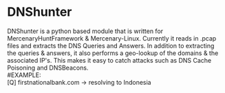 # DNShunter
DNShunter is a python based module that is written for MercenaryHuntFramework &amp; Mercenary-Linux.  Currently it reads in .pcap files and extracts the DNS Queries and Answers.  In addition to extracting the queries &amp; answers, it also performs a geo-lookup of the domains &amp; the associated IP's.  This makes it easy to catch attacks such as DNS Cache Poisoning and DNSBeacons.  
#EXAMPLE:  
[Q] firstnationalbank.com -> resolving to Indonesia

